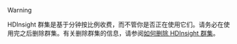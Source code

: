 

> [!WARNING]
> HDInsight 群集是基于分钟按比例收费，而不管你是否正在使用它们。请务必在使用完之后删除群集。有关删除群集的信息，请参阅[如何删除 HDInsight 群集](../articles/hdinsight/hdinsight-delete-cluster.md)。

<!---HONumber=Mooncake_0530_2016-->